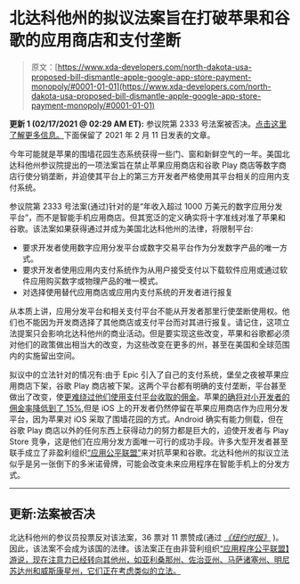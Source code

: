 # 北达科他州的拟议法案旨在打破苹果和谷歌的应用商店和支付垄断

> 原文：[https://www.xda-developers.com/north-dakota-usa-proposed-bill-dismantle-apple-google-app-store-payment-monopoly/#0001-01-01](https://www.xda-developers.com/north-dakota-usa-proposed-bill-dismantle-apple-google-app-store-payment-monopoly/#0001-01-01)

**更新 1 (02/17/2021 @ 02:29 AM ET):** 参议院第 2333 号法案被否决。[点击这里了解更多信息。](#update1)下面保留了 2021 年 2 月 11 日发表的文章。

今年可能就是苹果的围墙花园生态系统获得一些门、窗和新鲜空气的一年。美国北达科他州参议院提出的一项法案旨在禁止苹果应用商店和谷歌 Play 商店等数字商店行使分销垄断，并迫使其平台上的第三方开发者严格使用其平台相关的应用内支付系统。

参议院第 2333 号法案(通过)针对的是“年收入超过 1000 万美元的数字应用分发平台”，而不是智能手机应用商店。但其宽泛的定义确实将十字准线对准了苹果和谷歌。该法案如果获得通过并成为美国北达科他州的法律，将限制平台:

*   要求开发者使用数字应用分发平台或数字交易平台作为分发数字产品的唯一方式。
*   要求开发者使用应用内支付系统作为从用户接受支付以下载软件应用或通过软件应用购买数字或物理产品的唯一模式。
*   对选择使用替代应用商店或应用内支付系统的开发者进行报复

从本质上讲，应用分发平台和相关支付平台不能从开发者那里行使垄断使用权。他们也不能因为开发商选择了其他商店或支付平台而对其进行报复。请记住，这项立法提案只会影响北达科他州的商业活动。但是要实现这些改变，苹果和谷歌都必须对他们的政策做出相当大的改变，为这些改变在更多的州，甚至在美国和全球范围内的实施留出空间。

拟议中的立法针对的情况有:由于 Epic 引入了自己的支付系统，堡垒之夜被苹果应用商店下架，谷歌 Play 商店被下架。这两个平台都有明确的支付垄断，平台甚至做出了改变，使[更难绕过他们使用支付平台收取的佣金](https://www.xda-developers.com/google-double-down-30-in-app-fee/)。苹果[的确将对小开发者的佣金率降低到了 15%](https://www.xda-developers.com/apple-cuts-app-store-commission-rate-to-15-for-smaller-developers/),但是 iOS 上的开发者仍然停留在苹果应用商店作为应用分发平台，因为苹果对 iOS 采取了围墙花园的方式。Android 确实有能力侧载，但在谷歌 Play 商店以外的任何东西上获得动力的努力都是巨大的，迫使开发者与 Play Store 竞争，这是他们在应用分发方面唯一可行的成功手段。许多大型开发者甚至联手成立了非盈利组织[“应用公平联盟”](https://www.xda-developers.com/coalition-for-app-fairness-non-profit-oppose-apple-google-app-store-practices/)来对抗苹果和谷歌。北达科他州的拟议立法似乎是另一张倒下的多米诺骨牌，可能会改变未来应用程序在智能手机上的分发方式。

* * *

## 更新:法案被否决

北达科他州的参议员投票反对该法案，36 票对 11 票赞成(通过 [*《纽约时报》*](https://www.nytimes.com/2021/02/16/business/north-dakota-app-store-bill.html) )。因此，该法案不会成为该国的法律。该法案正在由非营利组织[“应用程序公平联盟】游说，现在注意力已经转向其他州，如亚利桑那州、佐治亚州、马萨诸塞州、明尼苏达州和威斯康星州，它们正在考虑类似的立法。](https://www.xda-developers.com/coalition-for-app-fairness-non-profit-oppose-apple-google-app-store-practices/)